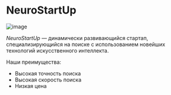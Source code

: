 # NeuroStartUp
![image](https://user-images.githubusercontent.com/74820375/115432033-a10a9800-a20e-11eb-8fc8-dc12f1936a27.png)

*NeuroStartUp* — динамически развивающийся стартап, специализирующийся на поиске с использованием новейших технологий искусственного интеллекта.

Наши преимущества:

* Высокая точность поиска
* Высокая скорость поиска
* Низкая цена
